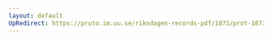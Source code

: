 ```yaml
---
layout: default
UpRedirect: https://pruto.im.uu.se/riksdagen-records-pdf/1873/prot-1873--fk--419/prot-1873--fk--419_064.pdf
---
```

